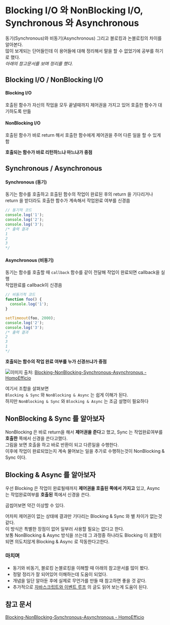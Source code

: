 # Blocking I/O 와 NonBlocking I/O, Synchronous 와 Asynchronous

동기(Synchronous)와 비동기(Asynchronous) 그리고 블로킹과 논블로킹의 차이를 알아본다.  
많이 보게되는 단어들인데 이 용어들에 대해 정리해서 말을 할 수 없었기에 공부를 하기로 했다.  
*아래의 참고문서를 보며 정리를 했다.* 

## Blocking I/O / NonBlocking I/O
#### Blocking I/O
호출된 함수가 자신의 작업을 모두 끝낼때까지 제어권을 가지고 있어 호출한 함수가 대기하도록 만듦
#### NonBlocking I/O
호출된 함수가 바로 return 해서 호출한 함수에게 제어권을 주어 다른 일을 할 수 있게 함

**호출되는 함수가 바로 리턴하느냐 마느냐가 중점**

## Synchronous / Asynchronous

#### Synchronous (동기)
동기는 함수를 호출하고 호출된 함수의 작업이 완료된 후의 return 을 기다리거나  
return 을 받더라도 호출한 함수가 계속해서 작업완료 여부를 신경씀

```javascript
// 동기적 코드
console.log('1');
console.log('2');
console.log('3');
/* 출력 결과
1
2
3
*/
```

#### Asynchronous (비동기)
동기는 함수를 호출할 때 `callback` 함수를 같이 전달해 작업이 완료되면 callback을 실행  
작업완료를 callback이 신경씀

```javascript
// 비동기적 코드
function foo() {
  console.log('1');
}

setTimeout(foo, 2000);
console.log('2');
console.log('3');
/* 출력 결과
2
3
1
*/
```

**호출되는 함수의 작업 완료 여부를 누가 신경쓰냐가 중점**

![이미지](http://i.imgur.com/zKF0CgK.png)
출처: [Blocking-NonBlocking-Synchronous-Asynchronous - HomoEfficio](http://homoefficio.github.io/2017/02/19/Blocking-NonBlocking-Synchronous-Asynchronous/)


여기서 조합을 살펴보면  
`Blocking & Sync` 와 `NonBlocking & Async` 는 쉽게 이해가 된다.  
하지만 `NonBlocking & Sync` 와 `Blocking & Async` 는 조금 설명이 필요하다

## NonBlocking & Sync 를 알아보자
NonBlocking 은 바로 return을 해서 **제어권을 준다**고 했고, Sync 는 작업완료여부를 **호출한** 쪽에서 신경을 쓴다고했다.  
그림을 보면 호출을 하고 바로 반환이 되고 다른일을 수행한다.  
이후에 작업이 완료되었는지 계속 물어보는 일을 추가로 수행하는것이 NonBlocking & Sync 이다.


## Blocking & Async 를 알아보자
우선 Blocking 은 작업이 완료될때까지 **제어권을 호출된 쪽에서 가지고** 있고, Async 는 작업완료여부를 **호출된** 쪽에서 신경을 쓴다.  

곱씹어보면 약간 이상할 수 있다.

어차피 제어권이 없는 상태에 결과만 기다리는 Blocking & Sync 와 별 차이가 없는것 같다.  
이 방식은 특별한 장점이 없어 일부러 사용할 필요는 없다고 한다.  
보통 NonBlocking & Async 방식을 쓰는데 그 과정중 하나라도 Blocking 이 포함이되면 의도치않게 Blocking & Async 로 작동한다고한다.

### 마치며
* 동기와 비동기, 블로킹 논블로킹을 이해할 때 아래의 참고문서를 많이 봤다.  
* 정말 정리가 잘 되어있어 이해하는데 도움이 되었다.  
* 개념을 일단 알아둔 후에 실제로 무언가를 만들 때 참고하면 좋을 것 같다.
* 추가적으로 [자바스크립트와 이벤트 루프](http://meetup.toast.com/posts/89) 의 글도 읽어 보는게 도움이 된다.

## 참고 문서
[Blocking-NonBlocking-Synchronous-Asynchronous - HomoEfficio](http://homoefficio.github.io/2017/02/19/Blocking-NonBlocking-Synchronous-Asynchronous/)
